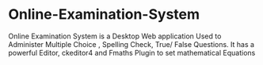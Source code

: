 # Online-Examination-System
Online Examination System is a Desktop Web application Used to Administer Multiple Choice , Spelling Check, True/ False Questions. It has a powerful Editor, ckeditor4 and Fmaths Plugin to set mathematical Equations
